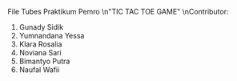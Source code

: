 File Tubes Praktikum Pemro
\n"TIC TAC TOE GAME" \nContributor:
  1. Gunady Sidik
  2. Yumnandana Yessa
  3. Klara Rosalia
  4. Noviana Sari
  5. Bimantyo Putra
  6. Naufal Wafii

